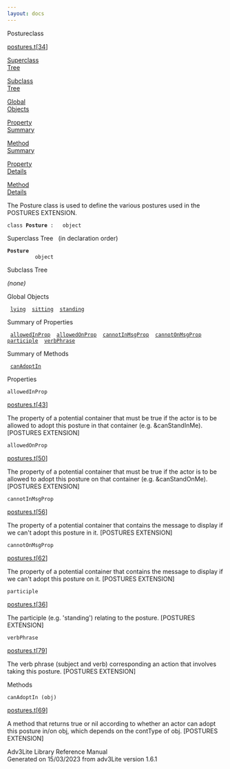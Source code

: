 ```yaml
---
layout: docs
---
```

<span class="title">Posture</span><span class="type">class</span>

[postures.t](../file/postures.t.html)\[[34](../source/postures.t.html#34)\]

[Superclass  
Tree](#_SuperClassTree_)

[Subclass  
Tree](#_SubClassTree_)

[Global  
Objects](#_ObjectSummary_)

[Property  
Summary](#_PropSummary_)

[Method  
Summary](#_MethodSummary_)

[Property  
Details](#_Properties_)

[Method  
Details](#_Methods_)

<div class="fdesc">

The Posture class is used to define the various postures used in the
POSTURES EXTENSION.

`class `**`Posture`**` :   object`

</div>

<span id="_SuperClassTree_"></span>

<div class="mjhd">

<span class="hdln">Superclass Tree</span>   (in declaration order)

</div>

**`Posture`**  
`         object`  
<span id="_SubClassTree_"></span>

<div class="mjhd">

<span class="hdln">Subclass Tree</span>  

</div>

*(none)* <span id="_ObjectSummary_"></span>

<div class="mjhd">

<span class="hdln">Global Objects</span>  

</div>

` `[`lying`](../object/lying.html)`  `[`sitting`](../object/sitting.html)`  `[`standing`](../object/standing.html)`  `
<span id="_PropSummary_"></span>

<div class="mjhd">

<span class="hdln">Summary of Properties</span>  

</div>

` `[`allowedInProp`](#allowedInProp)`  `[`allowedOnProp`](#allowedOnProp)`  `[`cannotInMsgProp`](#cannotInMsgProp)`  `[`cannotOnMsgProp`](#cannotOnMsgProp)`  `[`participle`](#participle)`  `[`verbPhrase`](#verbPhrase)`  `

<span id="_MethodSummary_"></span>

<div class="mjhd">

<span class="hdln">Summary of Methods</span>  

</div>

` `[`canAdoptIn`](#canAdoptIn)`  `

<span id="_Properties_"></span>

<div class="mjhd">

<span class="hdln">Properties</span>  

</div>

<span id="allowedInProp"></span>

`allowedInProp`

[postures.t](../file/postures.t.html)\[[43](../source/postures.t.html#43)\]

<div class="desc">

The property of a potential container that must be true if the actor is
to be allowed to adopt this posture in that container (e.g.
&canStandInMe). \[POSTURES EXTENSION\]

</div>

<span id="allowedOnProp"></span>

`allowedOnProp`

[postures.t](../file/postures.t.html)\[[50](../source/postures.t.html#50)\]

<div class="desc">

The property of a potential container that must be true if the actor is
to be allowed to adopt this posture on that container (e.g.
&canStandOnMe). \[POSTURES EXTENSION\]

</div>

<span id="cannotInMsgProp"></span>

`cannotInMsgProp`

[postures.t](../file/postures.t.html)\[[56](../source/postures.t.html#56)\]

<div class="desc">

The property of a potential container that contains the message to
display if we can't adopt this posture in it. \[POSTURES EXTENSION\]

</div>

<span id="cannotOnMsgProp"></span>

`cannotOnMsgProp`

[postures.t](../file/postures.t.html)\[[62](../source/postures.t.html#62)\]

<div class="desc">

The property of a potential container that contains the message to
display if we can't adopt this posture on it. \[POSTURES EXTENSION\]

</div>

<span id="participle"></span>

`participle`

[postures.t](../file/postures.t.html)\[[36](../source/postures.t.html#36)\]

<div class="desc">

The participle (e.g. 'standing') relating to the posture. \[POSTURES
EXTENSION\]

</div>

<span id="verbPhrase"></span>

`verbPhrase`

[postures.t](../file/postures.t.html)\[[79](../source/postures.t.html#79)\]

<div class="desc">

The verb phrase (subject and verb) corresponding an action that involves
taking this posture. \[POSTURES EXTENSION\]

</div>

<span id="_Methods_"></span>

<div class="mjhd">

<span class="hdln">Methods</span>  

</div>

<span id="canAdoptIn"></span>

`canAdoptIn (obj)`

[postures.t](../file/postures.t.html)\[[69](../source/postures.t.html#69)\]

<div class="desc">

A method that returns true or nil according to whether an actor can
adopt this posture in/on obj, which depends on the contType of obj.
\[POSTURES EXTENSION\]

</div>

<div class="ftr">

Adv3Lite Library Reference Manual  
Generated on 15/03/2023 from adv3Lite version 1.6.1

</div>
